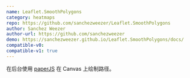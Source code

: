```yaml
---
name: Leaflet.SmoothPolygons
category: heatmaps
repo: https://github.com/sanchezweezer/Leaflet.SmoothPolygons
author: Sanchez Weezer
author-url: https://github.com/sanchezweezer
demo: https://sanchezweezer.github.io/Leaflet.SmoothPolygons/docs/
compatible-v0:
compatible-v1: true
---
```


在后台使用 [paperJS](http://paperjs.org/) 在 Canvas 上绘制路径。